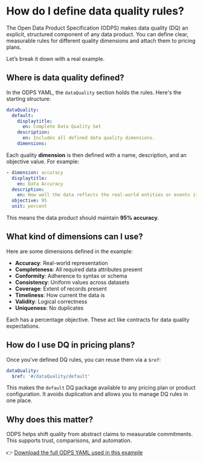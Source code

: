 # How do I define data quality rules?

The Open Data Product Specification (ODPS) makes data quality (DQ) an explicit, structured component of any data product. You can define clear, measurable rules for different quality dimensions and attach them to pricing plans.

Let’s break it down with a real example.

## Where is data quality defined?

In the ODPS YAML, the `dataQuality` section holds the rules. Here's the starting structure:

```yaml
dataQuality:
  default:
    displaytitle:
      en: Complete Data Quality Set
    description:
      en: Includes all defined data quality dimensions.
    dimensions:
```

Each quality **dimension** is then defined with a name, description, and an objective value. For example:

```yaml
- dimension: accuracy
  displaytitle:
    en: Data Accuracy
  description:
    en: How well the data reflects the real-world entities or events it represents.
  objective: 95
  unit: percent
```

This means the data product should maintain **95% accuracy**.

## What kind of dimensions can I use?

Here are some dimensions defined in the example:

- **Accuracy**: Real-world representation
- **Completeness**: All required data attributes present
- **Conformity**: Adherence to syntax or schema
- **Consistency**: Uniform values across datasets
- **Coverage**: Extent of records present
- **Timeliness**: How current the data is
- **Validity**: Logical correctness
- **Uniqueness**: No duplicates

Each has a percentage objective. These act like contracts for data quality expectations.

## How do I use DQ in pricing plans?

Once you've defined DQ rules, you can reuse them via a `$ref`:

```yaml
dataQuality:
  $ref: '#/dataQuality/default'
```

This makes the `default` DQ package available to any pricing plan or product configuration. It avoids duplication and allows you to manage DQ rules in one place.

## Why does this matter?

ODPS helps shift quality from abstract claims to measurable commitments. This supports trust, comparisons, and automation.

👉 [Download the full ODPS YAML used in this example](yaml/dq.yml)
